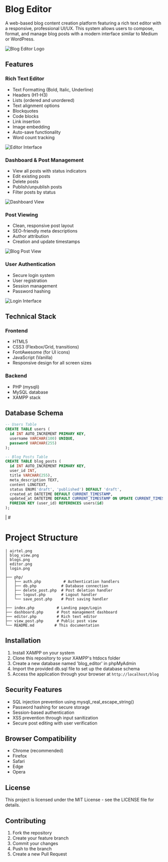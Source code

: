 # Blog Editor

A web-based blog content creation platform featuring a rich text editor with a responsive, professional UI/UX. This system allows users to compose, format, and manage blog posts with a modern interface similar to Medium or WordPress.

![Blog Editor Logo](airtel.png)

## Features

### Rich Text Editor

- Text Formatting (Bold, Italic, Underline)
- Headers (H1-H3)
- Lists (ordered and unordered)
- Text alignment options
- Blockquotes
- Code blocks
- Link insertion
- Image embedding
- Auto-save functionality
- Word count tracking

![Editor Interface](editor.png)

### Dashboard & Post Management

- View all posts with status indicators
- Edit existing posts
- Delete posts
- Publish/unpublish posts
- Filter posts by status

![Dashboard View](blogs.png)

### Post Viewing

- Clean, responsive post layout
- SEO-friendly meta descriptions
- Author attribution
- Creation and update timestamps

![Blog Post View](blog_view.png)

### User Authentication

- Secure login system
- User registration
- Session management
- Password hashing

![Login Interface](login.png)

## Technical Stack

### Frontend

- HTML5
- CSS3 (Flexbox/Grid, transitions)
- FontAwesome (for UI icons)
- JavaScript (Vanilla)
- Responsive design for all screen sizes

### Backend

- PHP (mysqli)
- MySQL database
- XAMPP stack

## Database Schema

```sql
-- Users Table
CREATE TABLE users (
  id INT AUTO_INCREMENT PRIMARY KEY,
  username VARCHAR(100) UNIQUE,
  password VARCHAR(255)
);

-- Blog Posts Table
CREATE TABLE blog_posts (
  id INT AUTO_INCREMENT PRIMARY KEY,
  user_id INT,
  title VARCHAR(255),
  meta_description TEXT,
  content LONGTEXT,
  status ENUM('draft', 'published') DEFAULT 'draft',
  created_at DATETIME DEFAULT CURRENT_TIMESTAMP,
  updated_at DATETIME DEFAULT CURRENT_TIMESTAMP ON UPDATE CURRENT_TIMESTAMP,
  FOREIGN KEY (user_id) REFERENCES users(id)
);
```

| #
# Project Structure
```
| airtel.png
│ blog_view.png
│ blogs.png
│ editor.png
│ login.png
│
├── php/
│   ├── auth.php          # Authentication handlers
│   ├── db.php           # Database connection
│   ├── delete_post.php  # Post deletion handler
│   ├── logout.php       # Logout handler
│   └── save_post.php    # Post saving handler
│
├── index.php          # Landing page/Login
├── dashboard.php      # Post management dashboard
├── editor.php         # Rich text editor
├── view_post.php      # Public post view
└── README.md         # This documentation
```

## Installation

1. Install XAMPP on your system
2. Clone this repository to your XAMPP's htdocs folder
3. Create a new database named 'blog_editor' in phpMyAdmin
4. Import the provided db.sql file to set up the database schema
5. Access the application through your browser at `http://localhost/blog`

## Security Features

- SQL injection prevention using mysqli_real_escape_string()
- Password hashing for secure storage
- Session-based authentication
- XSS prevention through input sanitization
- Secure post editing with user verification

## Browser Compatibility

- Chrome (recommended)
- Firefox
- Safari
- Edge
- Opera

## License

This project is licensed under the MIT License - see the LICENSE file for details.

## Contributing

1. Fork the repository
2. Create your feature branch
3. Commit your changes
4. Push to the branch
5. Create a new Pull Request
